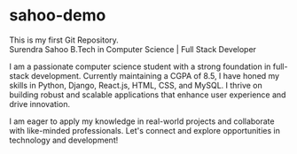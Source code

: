 # sahoo-demo
This is my first Git Repository.<br>
Surendra Sahoo
B.Tech in Computer Science | Full Stack Developer

I am a passionate computer science student with a strong foundation in full-stack development. Currently maintaining a CGPA of 8.5, I have honed my skills in Python, Django, React.js, HTML, CSS, and MySQL. I thrive on building robust and scalable applications that enhance user experience and drive innovation.

I am eager to apply my knowledge in real-world projects and collaborate with like-minded professionals. Let's connect and explore opportunities in technology and development!
